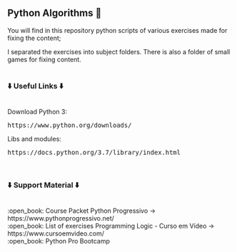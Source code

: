 <h2>Python Algorithms 🐍</h2>

<p>You will find in this repository python scripts of various exercises made for fixing the content;</p>
I separated the exercises into subject folders. There is also a folder of small games for fixing content. 

<br>
<br>
<h3>⬇️ Useful Links ⬇️</h3>
<br>
Download Python 3: <pre>https://www.python.org/downloads/<br></pre>
Libs and modules: <pre>https://docs.python.org/3.7/library/index.html</pre>
<br>
<h3>⬇️ Support Material ⬇️</h3>
<br>
:open_book: Course Packet Python Progressivo -> https://www.pythonprogressivo.net/ <br>
:open_book: List of exercises Programming Logic - Curso em Vídeo -> https://www.cursoemvideo.com/ <br>
:open_book: Python Pro Bootcamp  <br>

